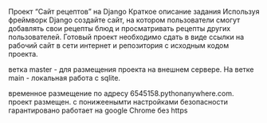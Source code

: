 Проект “Сайт рецептов” на Django Краткое описание задания Используя фреймворк Django создайте сайт, на котором пользователи смогут добавлять свои рецепты блюд и просматривать рецепты других пользователей. Готовый проект необходимо сдать в виде ссылки на рабочий сайт в сети интернет и репозитория с исходным кодом проекта.

ветка master - для размещения проекта на внешнем сервере. На ветке main - локальная работа с sqlite.

временное размещение по адресу 6545158.pythonanywhere.com. проект размещен. с понижеенымти настройками безопасности  гарантировано работает на google Chrome без https
